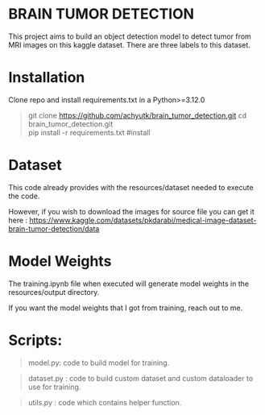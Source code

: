 # BRAIN TUMOR DETECTION

This project aims to build an object detection model to detect tumor from MRI images on this kaggle dataset. 
There are three labels to this dataset.

# Installation
Clone repo and install requirements.txt in a Python>=3.12.0

> git clone https://github.com/achyutk/brain_tumor_detection.git
> cd brain_tumor_detection.git <br>
> pip install -r requirements.txt    #install <br>

# Dataset
This code already provides with the resources/dataset needed to execute the code. 

However, if you wish to download the images for source file you can get it here : 
https://www.kaggle.com/datasets/pkdarabi/medical-image-dataset-brain-tumor-detection/data


# Model Weights
The training.ipynb file when executed will generate model weights in the resources/output directory.  

If you want the model weights that I got from training, reach out to me. 

# Scripts:

> model.py:  code to build model for training. 

> dataset.py : code to build custom dataset and custom dataloader to use for training. 

> utils.py : code which contains helper function.